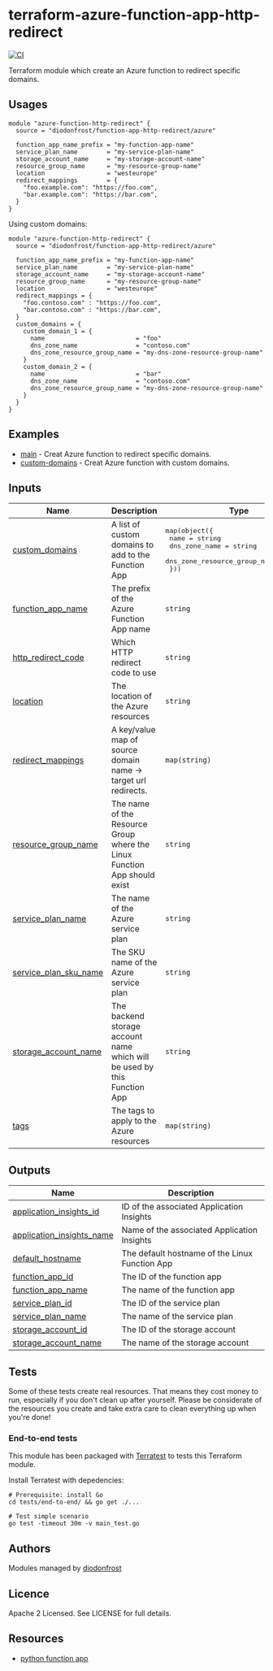 # terraform-azure-function-app-http-redirect

[![CI](https://github.com/diodonfrost/terraform-azure-function-http-redirect/workflows/CI/badge.svg)](https://github.com/diodonfrost/terraform-azure-function-http-redirect)

Terraform module which create an Azure function to redirect specific domains.

## Usages
```hcl
module "azure-function-http-redirect" {
  source = "diodonfrost/function-app-http-redirect/azure"

  function_app_name_prefix = "my-function-app-name"
  service_plan_name        = "my-service-plan-name"
  storage_account_name     = "my-storage-account-name"
  resource_group_name      = "my-resource-group-name"
  location                 = "westeurope"
  redirect_mappings        = {
    "foo.example.com": "https://foo.com",
    "bar.example.com": "https://bar.com",
  }
}
```

Using custom domains:
```hcl
module "azure-function-http-redirect" {
  source = "diodonfrost/function-app-http-redirect/azure"

  function_app_name_prefix = "my-function-app-name"
  service_plan_name        = "my-service-plan-name"
  storage_account_name     = "my-storage-account-name"
  resource_group_name      = "my-resource-group-name"
  location                 = "westeurope"
  redirect_mappings = {
    "foo.contoso.com" : "https://foo.com",
    "bar.contoso.com" : "https://bar.com",
  }
  custom_domains = {
    custom_domain_1 = {
      name                         = "foo"
      dns_zone_name                = "contoso.com"
      dns_zone_resource_group_name = "my-dns-zone-resource-group-name"
    }
    custom_domain_2 = {
      name                         = "bar"
      dns_zone_name                = "contoso.com"
      dns_zone_resource_group_name = "my-dns-zone-resource-group-name"
    }
  }
}
```

## Examples

* [main](https://github.com/diodonfrost/terraform-azure-function-http-redirect/tree/master/examples/main) - Creat Azure function to redirect specific domains.
* [custom-domains](https://github.com/diodonfrost/terraform-azure-function-http-redirect/tree/master/examples/custom_domains) - Creat Azure function with custom domains.

## Inputs

| Name | Description | Type | Default | Required |
|------|-------------|------|---------|:--------:|
| <a name="input_custom_domains"></a> [custom\_domains](#input\_custom\_domains) | A list of custom domains to add to the Function App | <pre>map(object({<br>    name                         = string<br>    dns_zone_name                = string<br>    dns_zone_resource_group_name = string<br>  }))</pre> | `{}` | no |
| <a name="input_function_app_name"></a> [function\_app\_name](#input\_function\_app\_name) | The prefix of the Azure Function App name | `string` | n/a | yes |
| <a name="input_http_redirect_code"></a> [http\_redirect\_code](#input\_http\_redirect\_code) | Which HTTP redirect code to use | `string` | `"301"` | no |
| <a name="input_location"></a> [location](#input\_location) | The location of the Azure resources | `string` | n/a | yes |
| <a name="input_redirect_mappings"></a> [redirect\_mappings](#input\_redirect\_mappings) | A key/value map of source domain name -> target url redirects. | `map(string)` | n/a | yes |
| <a name="input_resource_group_name"></a> [resource\_group\_name](#input\_resource\_group\_name) | The name of the Resource Group where the Linux Function App should exist | `string` | n/a | yes |
| <a name="input_service_plan_name"></a> [service\_plan\_name](#input\_service\_plan\_name) | The name of the Azure service plan | `string` | n/a | yes |
| <a name="input_service_plan_sku_name"></a> [service\_plan\_sku\_name](#input\_service\_plan\_sku\_name) | The SKU name of the Azure service plan | `string` | `"Y1"` | no |
| <a name="input_storage_account_name"></a> [storage\_account\_name](#input\_storage\_account\_name) | The backend storage account name which will be used by this Function App | `string` | n/a | yes |
| <a name="input_tags"></a> [tags](#input\_tags) | The tags to apply to the Azure resources | `map(string)` | `{}` | no |

## Outputs

| Name | Description |
|------|-------------|
| <a name="output_application_insights_id"></a> [application\_insights\_id](#output\_application\_insights\_id) | ID of the associated Application Insights |
| <a name="output_application_insights_name"></a> [application\_insights\_name](#output\_application\_insights\_name) | Name of the associated Application Insights |
| <a name="output_default_hostname"></a> [default\_hostname](#output\_default\_hostname) | The default hostname of the Linux Function App |
| <a name="output_function_app_id"></a> [function\_app\_id](#output\_function\_app\_id) | The ID of the function app |
| <a name="output_function_app_name"></a> [function\_app\_name](#output\_function\_app\_name) | The name of the function app |
| <a name="output_service_plan_id"></a> [service\_plan\_id](#output\_service\_plan\_id) | The ID of the service plan |
| <a name="output_service_plan_name"></a> [service\_plan\_name](#output\_service\_plan\_name) | The name of the service plan |
| <a name="output_storage_account_id"></a> [storage\_account\_id](#output\_storage\_account\_id) | The ID of the storage account |
| <a name="output_storage_account_name"></a> [storage\_account\_name](#output\_storage\_account\_name) | The name of the storage account |

## Tests

Some of these tests create real resources. That means they cost money to run, especially if you don't clean up after yourself. Please be considerate of the resources you create and take extra care to clean everything up when you're done!

### End-to-end tests

This module has been packaged with [Terratest](https://github.com/gruntwork-io/terratest) to tests this Terraform module.

Install Terratest with depedencies:

```shell
# Prerequisite: install Go
cd tests/end-to-end/ && go get ./...

# Test simple scenario
go test -timeout 30m -v main_test.go
```

## Authors

Modules managed by [diodonfrost](https://github.com/diodonfrost)

## Licence

Apache 2 Licensed. See LICENSE for full details.

## Resources

* [python function app](https://docs.microsoft.com/en-us/azure/azure-functions/functions-create-first-function-python)
